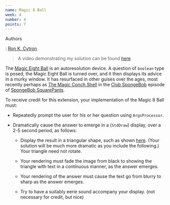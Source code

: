 ```yaml
---
name: Magic 8 Ball
week: 4
number: 4
points: 7
---
```


Authors

: <a href="http://www.cs.wustl.edu/~cytron/">Ron K. Cytron</a>

> A video demonstrating my solution can be found [here](../../../extensions/magic8ball.mp4)

The <a href="http://en.wikipedia.org/wiki/Magic_8-Ball">Magic Eight Ball</a>
is an autoresolution device. A question of `boolean` type is
posed, the Magic Eight Ball is turned over, and it then displays its advice
in a murky window.  It has resurfaced in other guises over the ages, most
recently perhaps as <a href="http://spongebob.wikia.com/wiki/Magic_Conch_Shell"> The Magic Conch Shell</a> in the
<a href="http://spongebob.wikia.com/wiki/Club_SpongeBob">Club SpongeBob</a>
episode of 
<a href="http://spongebob.wikia.com"> SpongeBob SquarePants</a>.

To receive credit for this extension, your implementation of the
Magic 8 Ball must:

* Repeatedly prompt the user for his or her question using `ArgsProcessor`.

* Dramatically cause the answer to emerge in a (`StdDraw`)
display, over a 2-5 second period, as follows:

	* Display the result in a triangular shape, such as shown
	<a href="http://www.indra.com/cgi-bin/spikes-8-ball"> here</a>. (Your solution
	will be much more dramatic as you include the following.)  Your triangle
	need not rotate.
	
	* Your rendering must fade the image from black to showing the
	triangle with text in a continuous manner, as the answer emerges.
	
	* Your rendering of the answer must cause the text go from blurry to
	sharp as the answer emerges.
	
	* Try to have a suitably eerie sound accompany your display. (not necessary
	for credit, but nice)